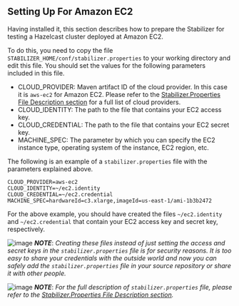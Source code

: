 

## Setting Up For Amazon EC2

Having installed it, this section describes how to prepare the Stabilizer for testing a Hazelcast cluster deployed at Amazon EC2. 

To do this, you need to copy the file `STABILIZER_HOME/conf/stabilizer.properties` to your working directory and edit this file. You should set the values for the following parameters included in this file.

- CLOUD_PROVIDER: Maven artifact ID of the cloud provider. In this case it is `aws-ec2` for Amazon EC2. Please refer to the [Stabilizer.Properties File Description section](#stabilizer-properties-file-description) for a full list of cloud providers.
- CLOUD_IDENTITY: The path to the file that contains your EC2 access key. 
- CLOUD_CREDENTIAL: The path to the file that contains your EC2 secret key. 
- MACHINE_SPEC: The parameter by which you can specify the EC2 instance type, operating system of the instance, EC2 region, etc. 

The following is an example of a `stabilizer.properties` file with the parameters explained above.


```
CLOUD_PROVIDER=aws-ec2
CLOUD_IDENTITY=~/ec2.identity
CLOUD_CREDENTIAL=~/ec2.credential
MACHINE_SPEC=hardwareId=c3.xlarge,imageId=us-east-1/ami-1b3b2472
```

For the above example, you should have created the files `~/ec2.identity` and `~/ec2.credential` that contain your EC2 access key and secret key, respectively. 

![image](images/NoteSmall.jpg) ***NOTE***: *Creating these files instead of just setting the access and secret keys in the `stabilizer.properties` file is for security reasons. It is too easy to share your credentials with the outside world and now you can safely add the `stabilizer.properties` file in your source repository or share it with other people.*

![image](images/NoteSmall.jpg) ***NOTE***: *For the full description of `stabilizer.properties` file, please refer to the [Stabilizer.Properties File Description section](#stabilizer-properties-file-description).*


